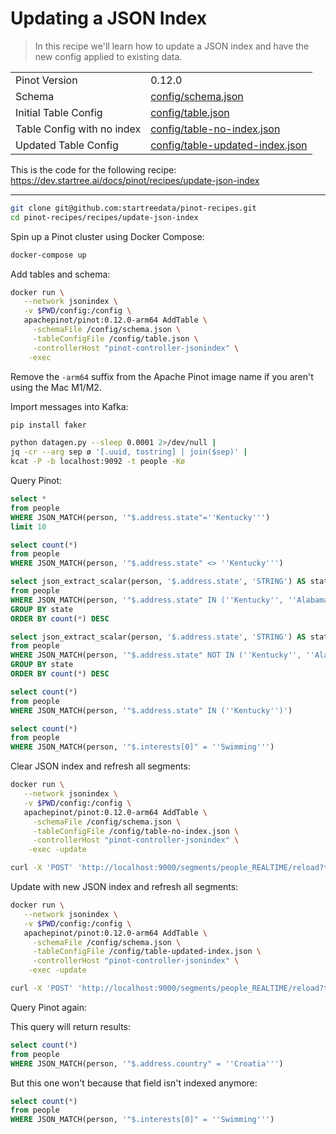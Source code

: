 # Updating a JSON Index

> In this recipe we'll learn how to update a JSON index and have the new config applied to existing data.

<table>
  <tr>
    <td>Pinot Version</td>
    <td>0.12.0</td>
  </tr>
  <tr>
    <td>Schema</td>
    <td><a href="config/schema.json">config/schema.json</a></td>
  </tr>
    <tr>
    <td>Initial Table Config</td>
    <td><a href="config/table.json">config/table.json</a></td>
  </tr>
    <tr>
    <td>Table Config with no index</td>
    <td><a href="config/table-no-index.json">config/table-no-index.json</a></td>
  </tr>
   <tr>
    <td>Updated Table Config</td>
    <td><a href="config/table-updated-index.json">config/table-updated-index.json</a></td>
  </tr>
  
  
</table>

This is the code for the following recipe: https://dev.startree.ai/docs/pinot/recipes/update-json-index

***

```bash
git clone git@github.com:startreedata/pinot-recipes.git
cd pinot-recipes/recipes/update-json-index
```

Spin up a Pinot cluster using Docker Compose:

```bash
docker-compose up
```

Add tables and schema:

```bash
docker run \
   --network jsonindex \
   -v $PWD/config:/config \
   apachepinot/pinot:0.12.0-arm64 AddTable \
     -schemaFile /config/schema.json \
     -tableConfigFile /config/table.json \
     -controllerHost "pinot-controller-jsonindex" \
    -exec
```

Remove the `-arm64` suffix from the Apache Pinot image name if you aren't using the Mac M1/M2.

Import messages into Kafka:

```bash
pip install faker
```

```bash
python datagen.py --sleep 0.0001 2>/dev/null |
jq -cr --arg sep ø '[.uuid, tostring] | join($sep)' |
kcat -P -b localhost:9092 -t people -Kø
```

Query Pinot:

```sql
select *
from people 
WHERE JSON_MATCH(person, '"$.address.state"=''Kentucky''')
limit 10
```

```sql
select count(*)
from people 
WHERE JSON_MATCH(person, '"$.address.state" <> ''Kentucky''')
```

```sql
select json_extract_scalar(person, '$.address.state', 'STRING') AS state, count(*)
from people 
WHERE JSON_MATCH(person, '"$.address.state" IN (''Kentucky'', ''Alabama'')')
GROUP BY state
ORDER BY count(*) DESC
```

```sql
select json_extract_scalar(person, '$.address.state', 'STRING') AS state, count(*)
from people 
WHERE JSON_MATCH(person, '"$.address.state" NOT IN (''Kentucky'', ''Alabama'')')
GROUP BY state
ORDER BY count(*) DESC
```

```sql
select count(*)
from people 
WHERE JSON_MATCH(person, '"$.address.state" IN (''Kentucky'')')
```



```sql
select count(*)
from people 
WHERE JSON_MATCH(person, '"$.interests[0]" = ''Swimming''')
```

Clear JSON index and refresh all segments:

```bash
docker run \
   --network jsonindex \
   -v $PWD/config:/config \
   apachepinot/pinot:0.12.0-arm64 AddTable \
     -schemaFile /config/schema.json \
     -tableConfigFile /config/table-no-index.json \
     -controllerHost "pinot-controller-jsonindex" \
    -exec -update
```

```bash
curl -X 'POST' 'http://localhost:9000/segments/people_REALTIME/reload?type=REALTIME' 
```

Update with new JSON index and refresh all segments:

```bash
docker run \
   --network jsonindex \
   -v $PWD/config:/config \
   apachepinot/pinot:0.12.0-arm64 AddTable \
     -schemaFile /config/schema.json \
     -tableConfigFile /config/table-updated-index.json \
     -controllerHost "pinot-controller-jsonindex" \
    -exec -update
```

```bash
curl -X 'POST' 'http://localhost:9000/segments/people_REALTIME/reload?type=REALTIME' 
```

Query Pinot again:

This query will return results:

```sql
select count(*)
from people 
WHERE JSON_MATCH(person, '"$.address.country" = ''Croatia''')
```

But this one won't because that field isn't indexed anymore:

```sql
select count(*)
from people 
WHERE JSON_MATCH(person, '"$.interests[0]" = ''Swimming''')
```
